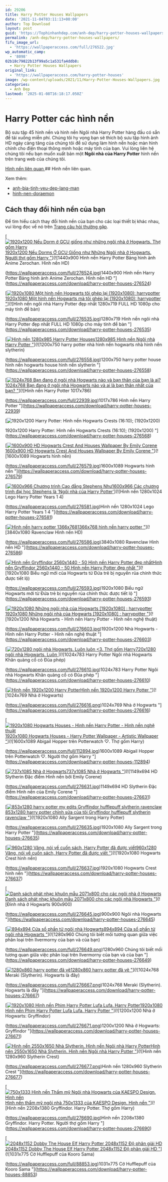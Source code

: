 ```yaml
---
id: 29206
title: Harry Potter Houses Wallpapers
date: '2021-11-04T03:11:13+00:00'
author: Top Download
layout: post
guid: 'https://Tophinhanhdep.com/anh-dep/harry-potter-houses-wallpapers/'
permalink: /anh-dep/harry-potter-houses-wallpapers/
fifu_image_url:
  - 'https://wallpaperaccess.com/full/276522.jpg'
wp_automatic_camp:
  - '8098'
02b18c79822b13f99a5c1a531fa4ddb8:
  - Harry Potter Houses Wallpapers
original_link:
  - 'https://wallpaperaccess.com/harry-potter-houses'
image: /wp-content/uploads/2021/11/Harry-Potter-Houses-Wallpapers.jpg
categories:
  - Ảnh Đẹp
lastmod: '2025-01-08T16:18:17.050Z'
---
```

# Harry Potter các hình nền

Bộ sưu tập 45 hình nền và hình nền Ngôi nhà Harry Potter hàng đầu có sẵn để tải xuống miễn phí. Chúng tôi hy vọng bạn sẽ thích bộ sưu tập hình ảnh HD ngày càng tăng của chúng tôi để sử dụng làm hình nền hoặc màn hình chính cho điện thoại thông minh hoặc máy tính của bạn. Vui lòng liên hệ chúng tôi nếu bạn muốn xuất bản một **Ngôi nhà của Harry Potter** hình nền trên trang web của chúng tôi.

[Hình nền liên quan ](#related) ## Hình nền liên quan.

   
 Xem thêm:

   
- [anh-bia-tinh-yeu-dep-lang-man](https://tophinhanhdep.com/anh-bia/anh-bia-tinh-yeu-dep-lang-man/)
- [hinh-nen-doraemon](https://tophinhanhdep.com/hinh-nen-dep/hinh-nen-doraemon/)

## Cách thay đổi hình nền của bạn

Để tìm hiểu cách thay đổi hình nền của bạn cho các loại thiết bị khác nhau, vui lòng đọc về nó trên [Trang câu hỏi thường gặp](https://tophinhanhdep.com/faq/).

  
[[![1920x1200 Nếu Dorm ở GCU giống như những ngôi nhà ở Hogwarts.  Thợ gốm Harry](https://wallpaperaccess.com/full/276522.jpg)1920x1200 Nếu Dorms Ở GCU Giống như Những Ngôi nhà ở Hogwarts. Người thợ gốm Harry "](https://wallpaperaccess.com/download/harry-potter-houses-276522)](![1440x900 Hình nền Harry Potter Bảng hình ảnh Anime Zerochan.  Hình nền HD)

(https://wallpaperaccess.com/full/276524.jpg)1440x900 Hình nền Harry Potter Bảng hình ảnh Anime Zerochan. Hình nền HD "](https://wallpaperaccess.com/download/harry-potter-houses-276524)

[[![1920x1080 Một hình nền Hogwarts tôi ghép lại (1920x1080): harrypotter](https://wallpaperaccess.com/full/276527.png)1920x1080 Một hình nền Hogwarts mà tôi ghép lại (1920x1080): harrypotter "](https://wallpaperaccess.com/download/harry-potter-houses-276527)](![Hình nền ngôi nhà Harry Potter đẹp nhất 1280x719 FULL HD 1080p cho máy tính để bàn)

(https://wallpaperaccess.com/full/276535.jpg)1280x719 Hình nền ngôi nhà Harry Potter đẹp nhất FULL HD 1080p cho máy tính để bàn "](https://wallpaperaccess.com/download/harry-potter-houses-276535)

[[![Hình nền 1280x985 Harry Potter Houses](https://wallpaperaccess.com/full/276536.png)1280x985 Hình nền Ngôi nhà Harry Potter "](https://wallpaperaccess.com/download/harry-potter-houses-276536)](![1200x750 harry potter nhà hình nền hogwarts nhà hình nền slytherin)

(https://wallpaperaccess.com/full/276558.jpg)1200x750 harry potter house hình nền hogwarts house hình nền slytherin "](https://wallpaperaccess.com/download/harry-potter-houses-276558)

[[![1024x768 Bạn đang ở ngôi nhà Hogwarts nào và bạn thân của bạn là ai?](https://wallpaperaccess.com/full/276565.jpg)1024x768 Bạn đang ở ngôi nhà Hogwarts nào và ai là bạn thân nhất của bạn? "](https://wallpaperaccess.com/download/harry-potter-houses-276565)](![Hình nền Harry Potter 1017x786)

(https://wallpaperaccess.com/full/22939.jpg)1017x786 Hình nền Harry Potter "](https://wallpaperaccess.com/download/harry-potter-houses-22939)

[![1920x1200 Harry Potter: Hình nền Hogwarts Crests (16:10);  (1920x1200)](https://wallpaperaccess.com/full/276568.png)

1920x1200 Harry Potter: Hình nền Hogwarts Crests (16:10); (1920x1200) "](https://wallpaperaccess.com/download/harry-potter-houses-276568)

[[![1600x900 HD Hogwarts Crest And Houses Wallpaper By Emily Corene](https://wallpaperaccess.com/full/276578.jpg)1600x900 HD Hogwarts Crest And Houses Wallpaper By Emily Corene "](https://wallpaperaccess.com/download/harry-potter-houses-276578)](![1600x1089 Hogwarts hình nền)

(https://wallpaperaccess.com/full/276579.jpg)1600x1089 Hogwarts hình nền "](https://wallpaperaccess.com/download/harry-potter-houses-276579)

[[![1600x966 Chương trình Cao đẳng Stephens Như ](https://wallpaperaccess.com/full/276580.jpg)1600x966 Các chương trình đại học Stephens là 'Ngôi nhà của Harry Potter'](https://wallpaperaccess.com/download/harry-potter-houses-276580)](![Hình nền 1280x1024 Lego Harry Potter Years 1 4)

(https://wallpaperaccess.com/full/276581.jpg)Hình nền 1280x1024 Lego Harry Potter Years 1 4 "](https://wallpaperaccess.com/download/harry-potter-houses-276581)

[[![Hình nền harry potter 1366x768](https://wallpaperaccess.com/full/276582.jpg)1366x768 hình nền harry potter "](https://wallpaperaccess.com/download/harry-potter-houses-276582)](![3840x1080 Ravenclaw Hình nền HD)

(https://wallpaperaccess.com/full/276586.jpg)3840x1080 Ravenclaw Hình nền HD "](https://wallpaperaccess.com/download/harry-potter-houses-276586)

[[![Hình nền Gryffindor 2560x1440 - 50 Hình nền Harry Potter đẹp nhất](https://wallpaperaccess.com/full/276591.jpg)Hình nền Gryffindor 2560x1440 - 50 Hình nền Harry Potter đẹp nhất "](https://wallpaperaccess.com/download/harry-potter-houses-276591)](![1920x1080 Biểu ngữ mới của Hogwarts từ Đứa trẻ bị nguyền rủa chính thức được tiết lộ)

(https://wallpaperaccess.com/full/276593.jpg)1920x1080 Biểu ngữ Hogwarts mới từ Đứa trẻ bị nguyền rủa chính thức được tiết lộ "](https://wallpaperaccess.com/download/harry-potter-houses-276593)

[[![1920x1080 Những ngôi nhà của Hogwarts [1920x1080] : harrypotter](https://wallpaperaccess.com/full/276595.png)1920x1080 Những ngôi nhà của Hogwarts \[1920x1080\] : harrypotter "](https://wallpaperaccess.com/download/harry-potter-houses-276595)](![1920x1200 Nhà Hogwarts - Hình nền Harry Potter - Hình nền nghệ thuật)

(https://wallpaperaccess.com/full/276603.jpg)1920x1200 Nhà Hogwarts - Hình nền Harry Potter - Hình nền nghệ thuật "](https://wallpaperaccess.com/download/harry-potter-houses-276603)

[[![720x1280 ngôi nhà Hogwarts.  Luôn luôn <3.  Thợ gốm Harry](https://wallpaperaccess.com/full/276608.jpg)720x1280 ngôi nhà Hogwarts. Luôn ](https://wallpaperaccess.com/download/harry-potter-houses-276608)](![1024x783 Harry Potter Ngôi nhà Hogwarts Khăn quàng cổ có Đũa phép)

(https://wallpaperaccess.com/full/276610.jpg)1024x783 Harry Potter Ngôi nhà Hogwarts Khăn quàng cổ có Đũa phép "](https://wallpaperaccess.com/download/harry-potter-houses-276610)

[[![Hình nền 1920x1200 Harry Potter](https://wallpaperaccess.com/full/276615.jpg)Hình nền 1920x1200 Harry Potter "](https://wallpaperaccess.com/download/harry-potter-houses-276615)](![1024x769 Nhà ở Hogwarts)

(https://wallpaperaccess.com/full/276616.png)1024x769 Nhà ở Hogwarts "](https://wallpaperaccess.com/download/harry-potter-houses-276616)

[[![1920x1080 Hogwarts Houses - Hình nền Harry Potter - Hình nền nghệ thuật](https://wallpaperaccess.com/full/276625.jpg)1920x1080 Hogwarts Houses - Harry Potter Wallpaper - Artistic Wallpaper "](https://wallpaperaccess.com/download/harry-potter-houses-276625)](![1600x1089 Abigail Hopper trên Potterwatch ♡.  Thợ gốm Harry)

(https://wallpaperaccess.com/full/112894.jpg)1600x1089 Abigail Hopper trên Potterwatch ♡. Người thợ gốm Harry "](https://wallpaperaccess.com/download/harry-potter-houses-112894)

[[![737x1085 Nhà ở Hogwarts](https://wallpaperaccess.com/full/276628.jpg)737x1085 Nhà ở Hogwarts "](https://wallpaperaccess.com/download/harry-potter-houses-276628)](![1149x694 HD Slytherin Đặc điểm Hình nền bởi Emily Corene)

(https://wallpaperaccess.com/full/276631.jpg)1149x694 HD Slytherin Đặc điểm Hình nền của Emily Corene "](https://wallpaperaccess.com/download/harry-potter-houses-276631)

[[![853x1280 harry potter my edits Gryffindor hufflepuff slytherin ravenclaw](https://wallpaperaccess.com/full/276634.jpg)853x1280 harry potter chỉnh sửa của tôi Gryffindor hufflepuff slytherin ravenclaw "](https://wallpaperaccess.com/download/harry-potter-houses-276634)](![1920x1080 Ally Sargent trong Harry Potter)

(https://wallpaperaccess.com/full/276635.jpg)1920x1080 Ally Sargent trong Harry Potter "](https://wallpaperaccess.com/download/harry-potter-houses-276635)

[[![960x1280 Vâng, nói về cuốn sách, Harry Potter đã được viết](https://wallpaperaccess.com/full/223775.jpg)960x1280 Vâng, nói về cuốn sách, Harry Potter đã được viết "](https://wallpaperaccess.com/download/harry-potter-houses-223775)](![1920x1080 Hogwarts Crest hình nền)

(https://wallpaperaccess.com/full/276637.jpg)1920x1080 Hogwarts Crest hình nền "](https://wallpaperaccess.com/download/harry-potter-houses-276637)

[[![Danh sách phát nhạc khuôn mẫu 2071x800 cho các ngôi nhà ở Hogwarts](https://wallpaperaccess.com/full/276643.jpg)Danh sách phát nhạc khuôn mẫu 2071x800 cho các ngôi nhà Hogwarts "](https://wallpaperaccess.com/download/harry-potter-houses-276643)](![Đỉnh nhà ở Hogwarts 900x900)

(https://wallpaperaccess.com/full/276645.jpg)900x900 Ngôi nhà Hogwarts "](https://wallpaperaccess.com/download/harry-potter-houses-276645)

[[![894x894 Cửa sổ phần tử ngôi nhà Hogwarts](https://wallpaperaccess.com/full/276648.jpg)894x894 Cửa sổ phần tử ngôi nhà Hogwarts "](https://wallpaperaccess.com/download/harry-potter-houses-276648)](![1280x960 Chúng tôi biết mối tương quan giữa việc phân loại trên Ilvermorny của bạn và của bạn)

(https://wallpaperaccess.com/full/276649.png)1280x960 Chúng tôi biết mối tương quan giữa việc phân loại trên Ilvermorny của bạn và của bạn "](https://wallpaperaccess.com/download/harry-potter-houses-276649)

[[![1280x860 harry potter đã vẽ](https://wallpaperaccess.com/full/276662.png)1280x860 harry potter đã vẽ "](https://wallpaperaccess.com/download/harry-potter-houses-276662)](![1024x768 Meraki (Slytherin).  Hogwarts là đây)

(https://wallpaperaccess.com/full/276667.png)1024x768 Meraki (Slytherin). Hogwarts là đây "](https://wallpaperaccess.com/download/harry-potter-houses-276667)

[[![1920x1080 Hình nền Phim Harry Potter Lufa Lufa.  Harry Potter](https://wallpaperaccess.com/full/276668.jpg)1920x1080 Hình nền Phim Harry Potter Lufa Lufa. Harry Potter "](https://wallpaperaccess.com/download/harry-potter-houses-276668)](![1200x1200 Nhà ở Hogwarts: Gryffindor)

(https://wallpaperaccess.com/full/276671.png)1200x1200 Nhà ở Hogwarts: Gryffindor "](https://wallpaperaccess.com/download/harry-potter-houses-276671)

[[![Hình nền 2550x1650 Nhà Slytherin.  Hình nền Ngôi nhà Harry Potter](https://wallpaperaccess.com/full/276676.jpg)Hình nền 2550x1650 Nhà Slytherin. Hình nền Ngôi nhà Harry Potter "](https://wallpaperaccess.com/download/harry-potter-houses-276676)](![Hình nền 1280x960 Slytherin Crest)

(https://wallpaperaccess.com/full/276677.png)Hình nền 1280x960 Slytherin Crest "](https://wallpaperaccess.com/download/harry-potter-houses-276677)

[[![750x1333 Hình nền Thẩm mỹ Ngôi nhà Hogwarts của KAESPO Design.  Hình nền](https://wallpaperaccess.com/full/276689.jpg)Hình nền thẩm mỹ ngôi nhà 750x1333 của KAESPO Design. Hình nền "](https://wallpaperaccess.com/download/harry-potter-houses-276689)](![Hình nền 2208x1380 Gryffindor.  Harry Potter.  Thợ gốm Harry)

(https://wallpaperaccess.com/full/276690.jpg)Hình nền 2208x1380 Gryffindor. Harry Potter. Người thợ gốm Harry "](https://wallpaperaccess.com/download/harry-potter-houses-276690)

[[![2048x1152 Dobby The House Elf Harry Potter 2048x1152 Độ phân giải HD](https://wallpaperaccess.com/full/276691.jpg)2048x1152 Dobby The House Elf Harry Potter 2048x1152 Độ phân giải HD "](https://wallpaperaccess.com/download/harry-potter-houses-276691)](![1031x775 Cờ Hufflepuff của Kooro Sama)

(https://wallpaperaccess.com/full/88853.jpg)1031x775 Cờ Hufflepuff của Kooro Sama "](https://wallpaperaccess.com/download/harry-potter-houses-88853)

